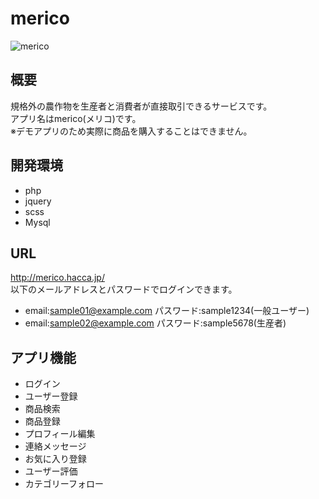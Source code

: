 # merico
![merico](https://user-images.githubusercontent.com/50671204/111923631-703a2480-8ae3-11eb-8627-c16070fcb655.png)
## 概要
規格外の農作物を生産者と消費者が直接取引できるサービスです。  
アプリ名はmerico(メリコ)です。  
※デモアプリのため実際に商品を購入することはできません。
## 開発環境
* php
* jquery
* scss
* Mysql
## URL
http://merico.hacca.jp/  
以下のメールアドレスとパスワードでログインできます。 
* email:sample01@example.com パスワード:sample1234(一般ユーザー)  
* email:sample02@example.com パスワード:sample5678(生産者)
## アプリ機能
* ログイン
* ユーザー登録
* 商品検索
* 商品登録
* プロフィール編集
* 連絡メッセージ
* お気に入り登録
* ユーザー評価
* カテゴリーフォロー
